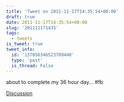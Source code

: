 ```yaml
---
title: 'Tweet on 2011-11-17T14:35:54+00:00'
draft: true
date: 2011-11-17T14:35:54+00:00
slug: '201111171435'
tags:
  - tweets
is_tweet: true
tweet_info:
  id: '137056346523709440'
  type: 'post'
  is_thread: False
---
```




about to complete my 36 hour day... #fb

[Discussion](https://x.com/sytelus/status/137056346523709440)
